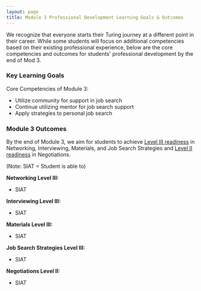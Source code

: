 ```yaml
---
layout: page
title: Module 3 Professional Development Learning Goals & Outcomes
---
```


We recognize that everyone starts their Turing journey at a different point in their career. While some students will focus on additional competencies based on their existing professional experience, below are the core competencies and outcomes for students' professional development by the end of Mod 3.

### Key Learning Goals
Core Competencies of Module 3:
* Utilize community for support in job search
* Continue utilizing mentor for job search support
* Apply strategies to personal job search

### Module 3 Outcomes
By the end of Module 3, we aim for students to achieve [Level III readiness](/standards_and_rubric/index) in Networking, Interviewing, Materials, and Job Search Strategies and [Level II readiness](/standards_and_rubric/index) in Negotiations.

(Note: SIAT = Student is able to)

**Networking Level III:**
* SIAT 

**Interviewing Level III:**
* SIAT 

**Materials Level III:**
* SIAT 

**Job Search Strategies Level III:**
* SIAT

**Negotiations Level II:**
* SIAT 
